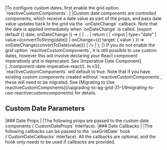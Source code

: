 <framework-specific-section frameworks="react">
|To configure custom dates, first enable the grid option `reactiveCustomComponents`.
|
|Custom date components are controlled components, which receive a date value as part of the props, and pass date value updates back to the grid via the `onDateChange` callback. Note that the date is applied immediately when `onDateChange` is called.
</framework-specific-section>

<framework-specific-section frameworks="react">
<snippet transform={false} language="jsx">
|export default ({ date, onDateChange }) => {
|    ...
|    return (
|        &lt;input
|            type="date"
|            value={convertToString(date)}
|            onChange={({ target: { value } }) => onDateChange(convertToDate(value))}
|        />
|    );
|}
</snippet>
</framework-specific-section>

<framework-specific-section frameworks="react">
<note>If you do not enable the grid option `reactiveCustomComponents`, it is still possible to use custom dates, however this will involve declaring your React component imperatively and is deprecated. See [Imperative Date Component](../component-date-imperative-react/). In v32, `reactiveCustomComponents` will default to true. Note that if you have existing custom components created without `reactiveCustomComponents`, these will need to be migrated. See [Migrating to Use reactiveCustomComponents](/upgrading-to-ag-grid-31-1/#migrating-to-use-reactivecustomcomponents) for details.</note>
</framework-specific-section>

<framework-specific-section frameworks="react">
<h2 id="custom-date-parameters">Custom Date Parameters</h2>
</framework-specific-section>

<framework-specific-section frameworks="react">
|### Date Props
|
|The following props are passed to the custom date components (`CustomDateProps` interface).
</framework-specific-section>

<framework-specific-section frameworks="react">
<interface-documentation interfaceName='CustomDateProps' config='{ "description": "" }'></interface-documentation>
</framework-specific-section>

<framework-specific-section frameworks="react">
|### Date Callbacks
|
|The following callbacks can be passed to the `useGridDate` hook (`CustomDateCallbacks` interface). All the callbacks are optional, and the hook only needs to be used if callbacks are provided.
</framework-specific-section>

<framework-specific-section frameworks="react">
<interface-documentation interfaceName='CustomDateCallbacks' config='{ "description": "" }'></interface-documentation>
</framework-specific-section>
